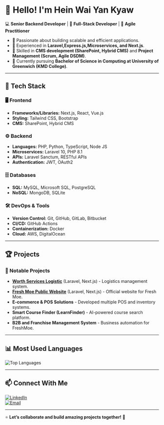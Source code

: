 # 👋 Hello! I'm Hein Wai Yan Kyaw

💻 **Senior Backend Developer** | 🎨 **Full-Stack Developer** | 🚀 **Agile Practitioner**

- 🔹 Passionate about building scalable and efficient applications.
- 🔹 Experienced in **Laravel,Express.js,Microservices, and Next.js**.
- 🔹 Skilled in **CMS development (SharePoint, Hybrid CMS)** and **Project Management (Scrum, Agile DSDM)**.
- 🔹 Currently pursuing **Bachelor of Science in Computing at University of Greenwich (KMD College)**.

---

## 🔧 Tech Stack  

### 🖥️ **Frontend**  
- **Frameworks/Libraries:** Next.js, React, Vue.js  
- **Styling:** Tailwind CSS, Bootstrap  
- **CMS:** SharePoint, Hybrid CMS  

### ⚙️ **Backend**  
- **Languages:** PHP, Python, TypeScript, Node JS
- **Microservices:** Laravel 10, PHP 8.1  
- **APIs:** Laravel Sanctum, RESTful APIs  
- **Authentication:** JWT, OAuth2  

### 🗄️ **Databases**  
- **SQL:** MySQL, Microsoft SQL, PostgreSQL  
- **NoSQL:** MongoDB, SQLite  

### 🛠 **DevOps & Tools**  
- **Version Control:** Git, GitHub, GitLab, Bitbucket  
- **CI/CD:** GitHub Actions  
- **Containerization:** Docker  
- **Cloud:** AWS, DigitalOcean  

---

## 🏆 Projects  
### 🚀 Notable Projects

- **[Worth Services Logistic](https://worthservicesmm.com/)** (Laravel, Next.js) - Logistics management system.  
- **[Fresh Moe Public Website](https://dev.freshmoe.com/en_us)** (Laravel, Next.js) - Official website for Fresh Moe.  
- **E-commerce & POS Solutions** - Developed multiple POS and inventory systems.  
- **Smart Course Finder (LearnFinder)** - AI-powered course search platform.  
- **B2B and Franchise Management System** - Business automation for FreshMoe.  

---

## 📊 Most Used Languages

![Top Languages](https://github-readme-stats.vercel.app/api/top-langs/?username=heinwaiyankyaw&layout=compact&theme=radical)  

---

## 📫 Connect With Me  
[![LinkedIn](https://img.shields.io/badge/LinkedIn-Profile-blue?style=flat-square&logo=linkedin)](https://www.linkedin.com/in/heinwai-yankyaw-ab0059196/)  
[![Email](https://img.shields.io/badge/Email-Contact-red?style=flat-square&logo=gmail)](mailto:heinwaiyankyaw2001@gmail.com)  

---

⭐ **Let’s collaborate and build amazing projects together!** 🚀
